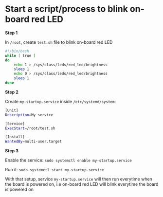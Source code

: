 # Start a script/process to blink on-board red LED

**Step 1**

In ``/root``, create ``test.sh`` file to blink on-board red LED

```sh
#!/bin/bash
while [ true ]
do
    echo 1 > /sys/class/leds/red_led/brightness
    sleep 1
    echo 0 > /sys/class/leds/red_led/brightness
    sleep 1
done
```

**Step 2**

Create ``my-startup.service`` inside ``/etc/systemd/system``:

```sh
[Unit]
Description=My service

[Service]
ExecStart=/root/test.sh

[Install]
WantedBy=multi-user.target
```

**Step 3**

Enable the service: ``sudo systemctl enable my-startup.service``

Run it: ``sudo systemctl start my-startup.service``

With that setup, service ``my-startup.service`` will then run everytime when the board is powered on, i.e on-board red LED will blink everytime the board is powered on
